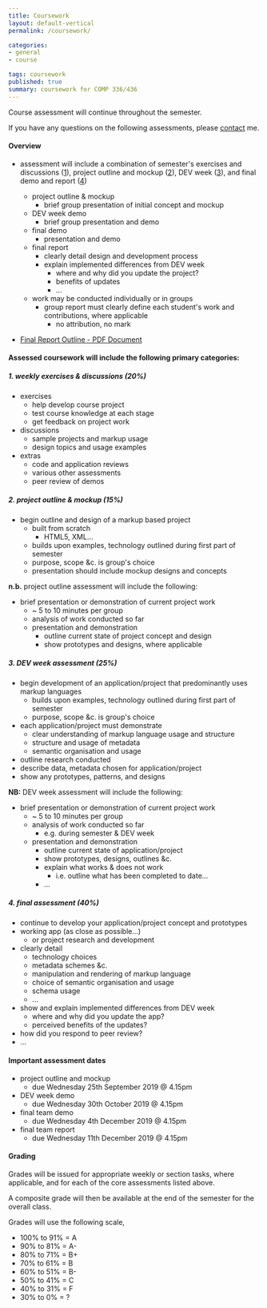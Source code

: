 ```yaml
---
title: Coursework
layout: default-vertical
permalink: /coursework/

categories:
- general
- course

tags: coursework
published: true
summary: coursework for COMP 336/436
---
```


Course assessment will continue throughout the semester.

If you have any questions on the following assessments, please [contact](/contact) me.

#### Overview

* assessment will include a combination of semester's exercises and discussions ([1](#assessment1)), project outline and mockup ([2](#assessment2)), DEV week ([3](#assessment3)), and final demo and report ([4](#assessment4))
  * project outline & mockup
    * brief group presentation of initial concept and mockup
  * DEV week demo
    * brief group presentation and demo
  * final demo
    * presentation and demo
  * final report
    * clearly detail design and development process
    * explain implemented differences from DEV week
      * where and why did you update the project?
      * benefits of updates
      * ...
  * work may be conducted individually or in groups
    * group report must clearly define each student's work and contributions, where applicable
      * no attribution, no mark

* [Final Report Outline - PDF Document](/assets/docs/extras/comp436-final-report-outline-2019.pdf)

#### Assessed coursework will include the following primary categories:

<a id="assessment1"></a>

##### 1. weekly exercises & discussions (20%)

* exercises
  * help develop course project
  * test course knowledge at each stage
  * get feedback on project work
* discussions
  * sample projects and markup usage
  * design topics and usage examples
* extras
  * code and application reviews
  * various other assessments
  * peer review of demos

<a id="assessment2"></a>

##### 2. project outline & mockup (15%)

* begin outline and design of a markup based project
  * built from scratch
    * HTML5, XML...
  * builds upon examples, technology outlined during first part of semester
  * purpose, scope &c. is group's choice
  * presentation should include mockup designs and concepts

**n.b.** project outline assessment will include the following:

* brief presentation or demonstration of current project work
  * ~ 5 to 10 minutes per group
  * analysis of work conducted so far
  * presentation and demonstration
    * outline current state of project concept and design
    * show prototypes and designs, where applicable

<a id="assessment3"></a>

##### 3. DEV week assessment (25%)

* begin development of an application/project that predominantly uses markup languages
  * builds upon examples, technology outlined during first part of semester
  * purpose, scope &c. is group's choice
* each application/project must demonstrate
  * clear understanding of markup language usage and structure
  * structure and usage of metadata
  * semantic organisation and usage
* outline research conducted
* describe data, metadata chosen for application/project
* show any prototypes, patterns, and designs

**NB:** DEV week assessment will include the following:

* brief presentation or demonstration of current project work
  * ~ 5 to 10 minutes per group
  * analysis of work conducted so far
    * e.g. during semester & DEV week
  * presentation and demonstration
    * outline current state of application/project
    * show prototypes, designs, outlines &c.
    * explain what works & does not work
      * i.e. outline what has been completed to date...
    * ...

<a id="assessment4"></a>

##### 4. final assessment (40%)

* continue to develop your application/project concept and prototypes
* working app (as close as possible...)
  * or project research and development
* clearly detail
  * technology choices
  * metadata schemes &c.
  * manipulation and rendering of markup language
  * choice of semantic organisation and usage
  * schema usage
  * ...
* show and explain implemented differences from DEV week
  * where and why did you update the app?
  * perceived benefits of the updates?
* how did you respond to peer review?
* ...

#### Important assessment dates

* project outline and mockup
  * due Wednesday 25th September 2019 @ 4.15pm
* DEV week demo
  * due Wednesday 30th October 2019 @ 4.15pm
* final team demo
  * due Wednesday 4th December 2019 @ 4.15pm
* final team report
  * due Wednesday 11th December 2019 @ 4.15pm

#### Grading

Grades will be issued for appropriate weekly or section tasks, where applicable, and for each of the core assessments listed above.

A composite grade will then be available at the end of the semester for the overall class.

Grades will use the following scale,

  * 100% to 91% = A
  * 90% to 81%  = A-
  * 80% to 71%  = B+
  * 70% to 61%  = B
  * 60% to 51%  = B-
  * 50% to 41%  = C
  * 40% to 31%  = F
  * 30% to 0%   = ?

